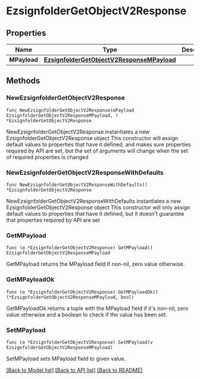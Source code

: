 # EzsignfolderGetObjectV2Response

## Properties

Name | Type | Description | Notes
------------ | ------------- | ------------- | -------------
**MPayload** | [**EzsignfolderGetObjectV2ResponseMPayload**](EzsignfolderGetObjectV2ResponseMPayload.md) |  | 

## Methods

### NewEzsignfolderGetObjectV2Response

`func NewEzsignfolderGetObjectV2Response(mPayload EzsignfolderGetObjectV2ResponseMPayload, ) *EzsignfolderGetObjectV2Response`

NewEzsignfolderGetObjectV2Response instantiates a new EzsignfolderGetObjectV2Response object
This constructor will assign default values to properties that have it defined,
and makes sure properties required by API are set, but the set of arguments
will change when the set of required properties is changed

### NewEzsignfolderGetObjectV2ResponseWithDefaults

`func NewEzsignfolderGetObjectV2ResponseWithDefaults() *EzsignfolderGetObjectV2Response`

NewEzsignfolderGetObjectV2ResponseWithDefaults instantiates a new EzsignfolderGetObjectV2Response object
This constructor will only assign default values to properties that have it defined,
but it doesn't guarantee that properties required by API are set

### GetMPayload

`func (o *EzsignfolderGetObjectV2Response) GetMPayload() EzsignfolderGetObjectV2ResponseMPayload`

GetMPayload returns the MPayload field if non-nil, zero value otherwise.

### GetMPayloadOk

`func (o *EzsignfolderGetObjectV2Response) GetMPayloadOk() (*EzsignfolderGetObjectV2ResponseMPayload, bool)`

GetMPayloadOk returns a tuple with the MPayload field if it's non-nil, zero value otherwise
and a boolean to check if the value has been set.

### SetMPayload

`func (o *EzsignfolderGetObjectV2Response) SetMPayload(v EzsignfolderGetObjectV2ResponseMPayload)`

SetMPayload sets MPayload field to given value.



[[Back to Model list]](../README.md#documentation-for-models) [[Back to API list]](../README.md#documentation-for-api-endpoints) [[Back to README]](../README.md)


